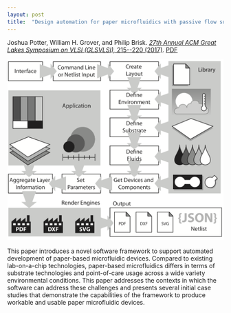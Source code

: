 ```yaml
---
layout: post
title:  "Design automation for paper microfluidics with passive flow substrates"
---
```


Joshua Potter, William H. Grover, and Philip Brisk.  [*27th Annual ACM Great Lakes Symposium on VLSI (GLSVLSI),* 215--220  (2017)](http://delivery.acm.org/10.1145/3070000/3060476/p215-potter.pdf?ip=169.235.32.89&id=3060476&acc=ACTIVE%20SERVICE&key=CA367851C7E3CE77%2E07CD0F60A1F839E0%2E4D4702B0C3E38B35%2E4D4702B0C3E38B35&CFID=801444610&CFTOKEN=37057408&__acm__=1503619413_7f8aa10933df9b628c1500c0bd159529). [PDF](/assets/design-automation-paper-microfluidics.pdf)

<img src="/assets/design-automation-paper-microfluidics.png">

This paper introduces a novel software framework to support automated development of paper-based microfluidic devices. Compared to existing lab-on-a-chip technologies, paper-based microfluidics differs in terms of substrate technologies and point-of-care usage across a wide variety environmental conditions. This paper addresses the contexts in which the software can address these challenges and presents several initial case studies that demonstrate the capabilities of the framework to produce workable and usable paper microfluidic devices.
